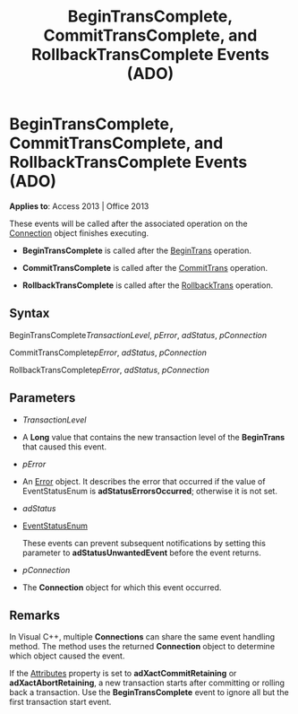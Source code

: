 ﻿---
title: BeginTransComplete, CommitTransComplete, and RollbackTransComplete Events (ADO)
TOCTitle: BeginTransComplete, CommitTransComplete, and RollbackTransComplete Events (ADO)
ms:assetid: 9d0ae38e-530a-7a89-a344-f3ab401c2e35
ms:mtpsurl: https://msdn.microsoft.com/library/JJ249713(v=office.15)
ms:contentKeyID: 48546615
ms.date: 09/18/2015
mtps_version: v=office.15
---

# BeginTransComplete, CommitTransComplete, and RollbackTransComplete Events (ADO)


**Applies to**: Access 2013 | Office 2013


These events will be called after the associated operation on the [Connection](connection-object-ado.md) object finishes executing.

  - **BeginTransComplete** is called after the [BeginTrans](begintrans-committrans-and-rollbacktrans-methods-ado.md) operation.

  - **CommitTransComplete** is called after the [CommitTrans](begintrans-committrans-and-rollbacktrans-methods-ado.md) operation.

  - **RollbackTransComplete** is called after the [RollbackTrans](begintrans-committrans-and-rollbacktrans-methods-ado.md) operation.

## Syntax

BeginTransComplete*TransactionLevel*, *pError*, *adStatus*, *pConnection*

CommitTransComplete*pError*, *adStatus*, *pConnection*

RollbackTransComplete*pError*, *adStatus*, *pConnection*

## Parameters

  - *TransactionLevel*

  - A **Long** value that contains the new transaction level of the **BeginTrans** that caused this event.

  - *pError*

  - An [Error](error-object-ado.md) object. It describes the error that occurred if the value of EventStatusEnum is **adStatusErrorsOccurred**; otherwise it is not set.

  - *adStatus*

  - [EventStatusEnum](eventstatusenum.md)
    
    These events can prevent subsequent notifications by setting this parameter to **adStatusUnwantedEvent** before the event returns.

  - *pConnection*

  - The **Connection** object for which this event occurred.

## Remarks

In Visual C++, multiple **Connections** can share the same event handling method. The method uses the returned **Connection** object to determine which object caused the event.

If the [Attributes](attributes-property-ado.md) property is set to **adXactCommitRetaining** or **adXactAbortRetaining**, a new transaction starts after committing or rolling back a transaction. Use the **BeginTransComplete** event to ignore all but the first transaction start event.


